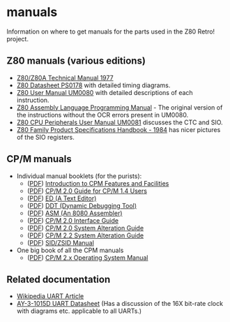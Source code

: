 # manuals

Information on where to get manuals for the parts used in the Z80 Retro! project.

## Z80 manuals (various editions)
* [Z80/Z80A Technical Manual 1977](http://www.bitsavers.org/components/zilog/z80/03-0029-01_Z80_CPU_Technical_Manual_1977.pdf)
* [Z80 Datasheet PS0178](https://www.zilog.com/docs/z80/ps0178.pdf) with detailed timing diagrams.
* [Z80 User Manual UM0080](http://www.zilog.com/docs/z80/um0080.pdf) with detailed descriptions of each instruction.
* [Z80 Assembly Language Programming Manual](http://zxevo.ru/inc/Zilog_Z80_assembly_language_programming_classic.pdf) - The original version of the instructions without the OCR errors present in UM0080.
* [Z80 CPU Peripherals User Manual UM0081](http://www.zilog.com/docs/z80/um0081.pdf) discusses the CTC and SIO.
* [Z80 Family Product Specifications Handbook - 1984](http://www.bitsavers.org/components/zilog/z80/Z80_Family_Product_Specifications_Handbook_Feb84.pdf) has nicer pictures of the SIO registers.

## CP/M manuals
- Individual manual booklets (for the purists):
  - ([PDF](https://github.com/Z80-Retro/manuals/raw/main/cpm/Intro_to_CPM_Feat_and_Facilities.pdf)) [Introduction to CPM Features and Facilities](cpm/Intro_to_CPM_Feat_and_Facilities.pdf)
  - ([PDF](https://github.com/Z80-Retro/manuals/raw/main/cpm/CPM_2_0_UG_for_CPM_1_4_Users.pdf)) [CP/M 2.0 Guide for CP/M 1.4 Users](cpm/CPM_2_0_UG_for_CPM_1_4_Users.pdf)
  - ([PDF](https://github.com/Z80-Retro/manuals/raw/main/cpm/ED.pdf)) [ED (A Text Editor)](cpm/ED.pdf)
  - ([PDF](https://github.com/Z80-Retro/manuals/raw/main/cpm/DDT.pdf)) [DDT (Dynamic Debugging Tool)](cpm/DDT.pdf)
  - ([PDF](https://github.com/Z80-Retro/manuals/raw/main/cpm/ASM.pdf)) [ASM (An 8080 Assembler)](cpm/ASM.pdf)
  - ([PDF](https://github.com/Z80-Retro/manuals/raw/main/cpm/CPM_2_0_Interface_Guide.pdf)) [CP/M 2.0 Interface Guide](cpm/CPM_2_0_Interface_Guide.pdf)
  - ([PDF](https://github.com/Z80-Retro/manuals/raw/main/cpm/CPM_2_0_System_Alteration_Guide.pdf)) [CP/M 2.0 System Alteration Guide](cpm/CPM_2_0_System_Alteration_Guide.pdf)
  - ([PDF](https://github.com/Z80-Retro/manuals/raw/main/cpm/CPM_2.2_Alteration_Guide_1979.pdf)) [CP/M 2.2 System Alteration Guide](cpm/CPM_2.2_Alteration_Guide_1979.pdf)
  - ([PDF](https://github.com/Z80-Retro/manuals/raw/main/cpm/SID_ZSID.pdf)) [SID/ZSID Manual](cpm/SID_ZSID.pdf)
- One big book of all the CPM manuals
  - ([PDF](https://github.com/Z80-Retro/manuals/raw/main/cpm/CPM_Operating_System_Manual_Jul82.pdf)) [CP/M 2.x Operating System Manual](cpm/CPM_Operating_System_Manual_Jul82.pdf)
  
## Related documentation
* [Wikipedia UART Article](https://en.wikipedia.org/wiki/Universal_asynchronous_receiver-transmitter)
* [AY-3-1015D UART Datasheet](https://rocelec.widen.net/view/pdf/bvesdj0cqf/GSIIS01845-1.pdf) (Has a discussion of the 16X bit-rate clock with diagrams etc. applicable to all UARTs.)
